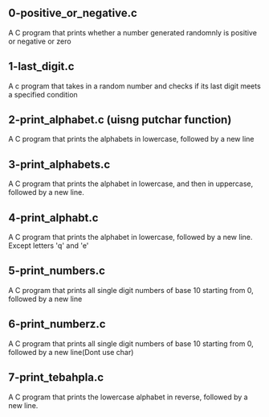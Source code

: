 ## 0-positive_or_negative.c
A C program that prints whether a number generated randomnly is positive or negative or zero
## 1-last_digit.c
A c program that takes in a random number and checks if its last digit meets a specified condition
## 2-print_alphabet.c (uisng putchar function)
A C program that prints the alphabets in lowercase, followed by a new line
## 3-print_alphabets.c
A C program that prints the alphabet in lowercase, and then in uppercase, followed by a new line.
## 4-print_alphabt.c
A C program that prints the alphabet in lowercase, followed by a new line. Except letters 'q' and 'e'
## 5-print_numbers.c
A C program that prints all single digit numbers of base 10 starting from 0, followed by a new line
## 6-print_numberz.c
A C program that prints all single digit numbers of base 10 starting from 0, followed by a new line(Dont use char)
## 7-print_tebahpla.c
A C program that prints the lowercase alphabet in reverse, followed by a new line.
